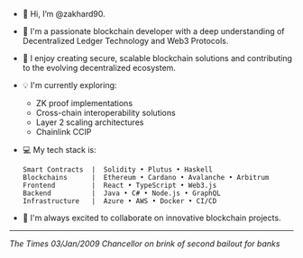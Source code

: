 - 👋 Hi, I’m @zakhard90.
- 👀 I'm a passionate blockchain developer with a deep understanding of Decentralized Ledger Technology and Web3 Protocols.
- 🌱 I enjoy creating secure, scalable blockchain solutions and contributing to the evolving decentralized ecosystem.
- 💡 I'm currently exploring:
  - ZK proof implementations
  - Cross-chain interoperability solutions
  - Layer 2 scaling architectures
  - Chainlink CCIP

- 💻 My tech stack is:
  ```text
  Smart Contracts  |  Solidity • Plutus • Haskell
  Blockchains      |  Ethereum • Cardano • Avalanche • Arbitrum
  Frontend         |  React • TypeScript • Web3.js
  Backend          |  Java • C# • Node.js • GraphQL
  Infrastructure   |  Azure • AWS • Docker • CI/CD
  ```

- 🤝 I'm always excited to collaborate on innovative blockchain projects.

---
*The Times 03/Jan/2009 Chancellor on brink of second bailout for banks*

<!---
zakhard90/zakhard90 is a ✨ special ✨ repository because its `README.md` (this file) appears on your GitHub profile.
You can click the Preview link to take a look at your changes.
--->
